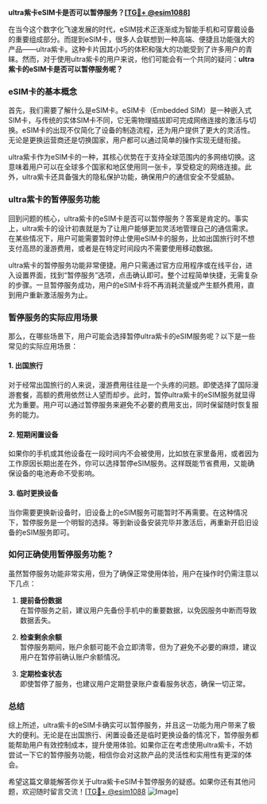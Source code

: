 **ultra紫卡eSIM卡是否可以暂停服务？[[TG💪+ @esim1088](https://t.me/s/esim1088)]**

在当今这个数字化飞速发展的时代，eSIM技术正逐渐成为智能手机和可穿戴设备的重要组成部分。而提到eSIM卡，很多人会联想到一种高端、便捷且功能强大的产品——ultra紫卡。这种卡片因其小巧的体积和强大的功能受到了许多用户的青睐。然而，对于使用ultra紫卡的用户来说，他们可能会有一个共同的疑问：**ultra紫卡的eSIM卡是否可以暂停服务呢？**

### eSIM卡的基本概念

首先，我们需要了解什么是eSIM卡。eSIM卡（Embedded SIM）是一种嵌入式SIM卡，与传统的实体SIM卡不同，它无需物理插拔即可完成网络连接的激活与切换。eSIM卡的出现不仅简化了设备的制造流程，还为用户提供了更大的灵活性。无论是更换运营商还是切换国家，用户都可以通过简单的操作实现无缝衔接。

ultra紫卡作为eSIM卡的一种，其核心优势在于支持全球范围内的多网络切换。这意味着用户可以在全球多个国家和地区使用同一张卡，享受稳定的网络连接。此外，ultra紫卡还具备强大的隐私保护功能，确保用户的通信安全不受威胁。

### ultra紫卡的暂停服务功能

回到问题的核心，ultra紫卡的eSIM卡是否可以暂停服务？答案是肯定的。事实上，ultra紫卡的设计初衷就是为了让用户能够更加灵活地管理自己的通信需求。在某些情况下，用户可能需要暂时停止使用eSIM卡的服务，比如出国旅行时不想支付高昂的漫游费用，或者是在特定时间段内不需要使用移动数据。

ultra紫卡的暂停服务功能非常便捷。用户只需通过官方应用程序或在线平台，进入设置界面，找到“暂停服务”选项，点击确认即可。整个过程简单快捷，无需复杂的步骤。一旦暂停服务成功，用户的eSIM卡将不再消耗流量或产生额外费用，直到用户重新激活服务为止。

### 暂停服务的实际应用场景

那么，在哪些场景下，用户可能会选择暂停ultra紫卡的eSIM服务呢？以下是一些常见的实际应用场景：

#### 1. **出国旅行**
   对于经常出国旅行的人来说，漫游费用往往是一个头疼的问题。即使选择了国际漫游套餐，高额的费用依然让人望而却步。此时，暂停ultra紫卡的eSIM服务就显得尤为重要。用户可以通过暂停服务来避免不必要的费用支出，同时保留随时恢复服务的能力。

#### 2. **短期闲置设备**
   如果你的手机或其他设备在一段时间内不会被使用，比如放在家里备用，或者因为工作原因长期出差在外，你可以选择暂停eSIM服务。这样既能节省费用，又能确保设备的电池寿命不受影响。

#### 3. **临时更换设备**
   当你需要更换新设备时，旧设备上的eSIM服务可能暂时不再需要。在这种情况下，暂停服务是一个明智的选择。等到新设备安装完毕并激活后，再重新开启旧设备的eSIM服务即可。

### 如何正确使用暂停服务功能？

虽然暂停服务功能非常实用，但为了确保正常使用体验，用户在操作时仍需注意以下几点：

1. **提前备份数据**  
   在暂停服务之前，建议用户先备份手机中的重要数据，以免因服务中断而导致数据丢失。

2. **检查剩余余额**  
   暂停服务期间，账户余额可能不会立即清零，但为了避免不必要的麻烦，建议用户在暂停前确认账户余额情况。

3. **定期检查状态**  
   即使暂停了服务，也建议用户定期登录账户查看服务状态，确保一切正常。

### 总结

综上所述，ultra紫卡的eSIM卡确实可以暂停服务，并且这一功能为用户带来了极大的便利。无论是在出国旅行、闲置设备还是临时更换设备的情况下，暂停服务都能帮助用户有效控制成本，提升使用体验。如果你正在考虑使用ultra紫卡，不妨尝试一下它的暂停服务功能，相信你会对这款产品的灵活性和实用性有更深的体会。

希望这篇文章能解答你关于ultra紫卡eSIM卡暂停服务的疑惑。如果你还有其他问题，欢迎随时留言交流！[[TG💪+ @esim1088](https://t.me/s/esim1088) ![Image](https://i.postimg.cc/4NQfJmqS/Snipaste-2025-05-13-00-14-12.png)]